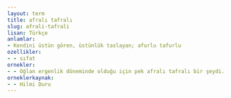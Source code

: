 ```yaml
---
layout: term
title: afralı tafralı
slug: afrali-tafrali
lisan: Türkçe
anlamlar:
- Kendini üstün gören, üstünlük taslayan; afurlu tafurlu
ozellikler:
- - sıfat
ornekler:
- - Oğlan ergenlik döneminde olduğu için pek afralı tafralı bir şeydi.
orneklerkaynak:
- - Hilmi Duru
---
```

